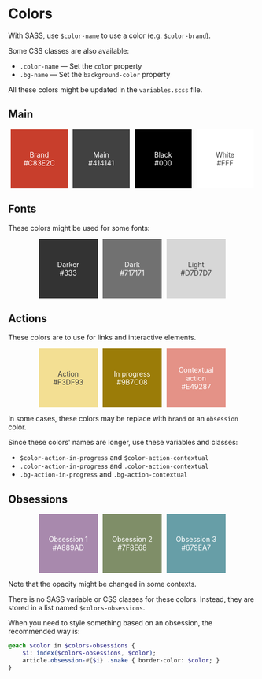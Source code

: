 # Colors

<style>
.container {
	display: flex;
	align-items: center;
	justify-content: center;
}
.sample {
	display: flex;
	align-items: center;
	justify-content: center;

	width:  110px;
	height: 110px;
	padding: 5px;
	margin: 0 5px;

	text-align: center;
	color: #FFF;
}
</style>

With SASS, use `$color-name` to use a color (e.g. `$color-brand`).

Some CSS classes are also available:

* `.color-name` — Set the `color` property
* `.bg-name` — Set the `background-color` property

All these colors might be updated in the `variables.scss` file.  

## Main

<div class="container">
	<div class="sample" style="background: #C83E2C">Brand<br/>#C83E2C</div>
	<div class="sample" style="background: #414141">Main<br/>#414141</div>
	<div class="sample" style="background: #000">Black<br/>#000</div>
	<div class="sample" style="background: #FFF; color: #414141">White<br/>#FFF</div>
</div>

## Fonts

These colors might be used for some fonts:

<div class="container">
	<div class="sample" style="background: #333">Darker<br/>#333</div>
	<div class="sample" style="background: #717171">Dark<br/>#717171</div>
	<div class="sample" style="background: #D7D7D7; color: #414141">Light<br/>#D7D7D7</div>
</div>

## Actions

These colors are to use for links and interactive elements.

<div class="container">
	<div class="sample" style="background: #F3DF93; color: #414141">Action<br/>#F3DF93</div>
	<div class="sample" style="background: #9B7C08">In progress<br/>#9B7C08</div>
	<div class="sample" style="background: #E49287">Contextual action<br/>#E49287</div>
</div>

In some cases, these colors may be replace with `brand` or an `obsession` color.

Since these colors' names are longer, use these variables and classes:

* `$color-action-in-progress` and `$color-action-contextual`
* `.color-action-in-progress` and `.color-action-contextual`
* `.bg-action-in-progress` and `.bg-action-contextual`

## Obsessions

<div class="container">
	<div class="sample" style="background: #A889AD">Obsession 1<br/>#A889AD</div>
	<div class="sample" style="background: #7F8E68">Obsession 2<br/>#7F8E68</div>
	<div class="sample" style="background: #679EA7">Obsession 3<br/>#679EA7</div>
</div>

Note that the opacity might be changed in some contexts.

There is no SASS variable or CSS classes for these colors. Instead, they are stored in a list named `$colors-obsessions`.

When you need to style something based on an obsession, the recommended way is:

```sass
@each $color in $colors-obsessions {
	$i: index($colors-obsessions, $color);
	article.obsession-#{$i} .snake { border-color: $color; }
}
```